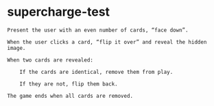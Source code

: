 # supercharge-test

    Present the user with an even number of cards, “face down”.

    When the user clicks a card, “flip it over” and reveal the hidden image.

    When two cards are revealed:

        If the cards are identical, remove them from play.

        If they are not, flip them back.

    The game ends when all cards are removed.
